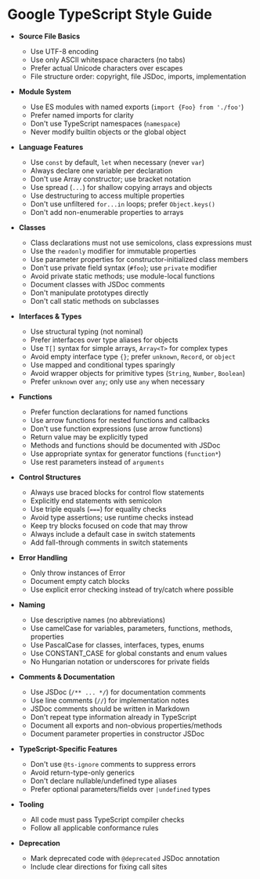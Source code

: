 # Google TypeScript Style Guide
- **Source File Basics**
  - Use UTF-8 encoding
  - Use only ASCII whitespace characters (no tabs)
  - Prefer actual Unicode characters over escapes
  - File structure order: copyright, file JSDoc, imports, implementation

- **Module System**
  - Use ES modules with named exports (`import {Foo} from './foo'`)
  - Prefer named imports for clarity
  - Don't use TypeScript namespaces (`namespace`)
  - Never modify builtin objects or the global object

- **Language Features**
  - Use `const` by default, `let` when necessary (never `var`)
  - Always declare one variable per declaration
  - Don't use Array constructor; use bracket notation
  - Use spread (`...`) for shallow copying arrays and objects
  - Use destructuring to access multiple properties
  - Don't use unfiltered `for...in` loops; prefer `Object.keys()`
  - Don't add non-enumerable properties to arrays

- **Classes**
  - Class declarations must not use semicolons, class expressions must
  - Use the `readonly` modifier for immutable properties
  - Use parameter properties for constructor-initialized class members
  - Don't use private field syntax (`#foo`); use `private` modifier
  - Avoid private static methods; use module-local functions
  - Document classes with JSDoc comments
  - Don't manipulate prototypes directly
  - Don't call static methods on subclasses

- **Interfaces & Types**
  - Use structural typing (not nominal)
  - Prefer interfaces over type aliases for objects
  - Use `T[]` syntax for simple arrays, `Array<T>` for complex types
  - Avoid empty interface type `{}`; prefer `unknown`, `Record`, or `object`
  - Use mapped and conditional types sparingly
  - Avoid wrapper objects for primitive types (`String`, `Number`, `Boolean`)
  - Prefer `unknown` over `any`; only use `any` when necessary

- **Functions**
  - Prefer function declarations for named functions
  - Use arrow functions for nested functions and callbacks
  - Don't use function expressions (use arrow functions)
  - Return value may be explicitly typed
  - Methods and functions should be documented with JSDoc
  - Use appropriate syntax for generator functions (`function*`)
  - Use rest parameters instead of `arguments`

- **Control Structures**
  - Always use braced blocks for control flow statements
  - Explicitly end statements with semicolon
  - Use triple equals (`===`) for equality checks
  - Avoid type assertions; use runtime checks instead
  - Keep try blocks focused on code that may throw
  - Always include a default case in switch statements
  - Add fall-through comments in switch statements

- **Error Handling**
  - Only throw instances of Error
  - Document empty catch blocks
  - Use explicit error checking instead of try/catch where possible

- **Naming**
  - Use descriptive names (no abbreviations)
  - Use camelCase for variables, parameters, functions, methods, properties
  - Use PascalCase for classes, interfaces, types, enums
  - Use CONSTANT_CASE for global constants and enum values
  - No Hungarian notation or underscores for private fields

- **Comments & Documentation**
  - Use JSDoc (`/** ... */`) for documentation comments
  - Use line comments (`//`) for implementation notes
  - JSDoc comments should be written in Markdown
  - Don't repeat type information already in TypeScript
  - Document all exports and non-obvious properties/methods
  - Document parameter properties in constructor JSDoc

- **TypeScript-Specific Features**
  - Don't use `@ts-ignore` comments to suppress errors
  - Avoid return-type-only generics
  - Don't declare nullable/undefined type aliases
  - Prefer optional parameters/fields over `|undefined` types

- **Tooling**
  - All code must pass TypeScript compiler checks
  - Follow all applicable conformance rules

- **Deprecation**
  - Mark deprecated code with `@deprecated` JSDoc annotation
  - Include clear directions for fixing call sites